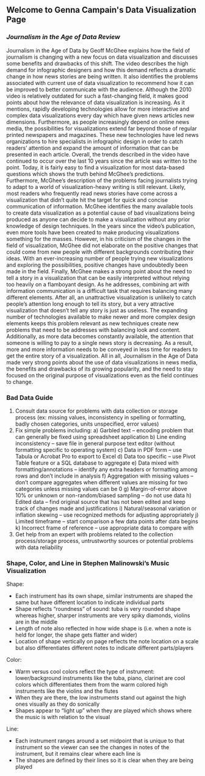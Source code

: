 ## Welcome to Genna Campain's Data Visualization Page

### _Journalism in the Age of Data Review_

Journalism in the Age of Data by Geoff McGhee explains how the field of journalism is changing with a new focus on data visualization and discusses some benefits and drawbacks of this shift. The video describes the high demand for infographic designers and how this demand reflects a dramatic change in how news stories are being written. It also identifies the problems associated with current use of data visualization to recommend how it can be improved to better communicate with the audience. Although the 2010 video is relatively outdated for such a fast-changing field, it makes good points about how the relevance of data visualization is increasing. As it mentions, rapidly developing technologies allow for more interactive and complex data visualizations every day which have given news articles new dimensions. Furthermore, as people increasingly depend on online news media, the possibilities for visualizations extend far beyond those of regular printed newspapers and magazines. These new technologies have led news organizations to hire specialists in infographic design in order to catch readers’ attention and expand the amount of information that can be presented in each article. Overall, the trends described in the video have continued to occur over the last 10 years since the article was written to the point. Today, it is fairly easy to find a visualization for most data-based questions which shows the truth behind McGhee’s predictions. Furthermore, McGhee’s description of the problems facing journalists trying to adapt to a world of visualization-heavy writing is still relevant. Likely, most readers who frequently read news stories have come across a visualization that didn’t quite hit the target for quick and concise communication of information. McGhee identifies the many available tools to create data visualization as a potential cause of bad visualizations being produced as anyone can decide to make a visualization without any prior knowledge of design techniques. In the years since the video’s publication, even more tools have been created to make producing visualizations something for the masses. However, in his criticism of the changes in the field of visualization, McGhee did not elaborate on the positive changes that could come from new people with different backgrounds contributing their ideas. With an ever-increasing number of people trying new visualizations and exploring the possibilities, positive changes have undoubtedly been made in the field. Finally, McGhee makes a strong point about the need to tell a story in a visualization that can be easily interpreted without relying too heavily on a flamboyant design. As he addresses, combining art with information communication is a difficult task that requires balancing many different elements. After all, an unattractive visualization is unlikely to catch people’s attention long enough to tell its story, but a very attractive visualization that doesn’t tell any story is just as useless. The expanding number of technologies available to make newer and more complex design elements keeps this problem relevant as new techniques create new problems that need to be addresses with balancing look and content. Additionally, as more data becomes constantly available, the attention that someone is willing to pay to a single news story is decreasing. As a result, more and more information needs to be conveyed in less time for readers to get the entire story of a visualization. All in all, Journalism in the Age of Data made very strong points about the use of data visualizations in news media, the benefits and drawbacks of its growing popularity, and the need to stay focused on the original purpose of visualizations even as the field continues to change.

### Bad Data Guide

1.	Consult data source for problems with data collection or storage process (ex: missing values, inconsistency in spelling or formatting, badly chosen categories, units unspecified, error values)
2.	Fix simple problems including:
a)	Garbled text – encoding problem that can generally be fixed using spreadsheet application
b)	Line ending inconsistency – save file in general purpose text editor (without formatting specific to operating system)
c)	Data in PDF form – use Tabula or Acrobat Pro to export to Excel
d)	Data too specific – use Pivot Table feature or a SQL database to aggregate
e)	Data mixed with formatting/annotations – identify any extra headers or formatting among rows and don’t include in analysis
f)	Aggregation with missing values – don’t compare aggregates when different values are missing for two categories unless missing values can be 0
g)	Margin-of-error above 10% or unknown or non-random/biased sampling – do not use data
h)	Edited data – find original source that has not been edited and keep track of changes made and justifications
i)	Natural/seasonal variation or inflation skewing – use recognized methods for adjusting appropriately
j)	Limited timeframe – start comparison a few data points after data begins
k)	Incorrect frame of reference – use appropriate data to compare with
3.	 Get help from an expert with problems related to the collection process/storage process, untrustworthy sources or potential problems with data reliability

### Shape, Color, and Line in Stephen Malinowski’s Music Visualization

Shape:
-	Each instrument has its own shape, similar instruments are shaped the same but have different location to indicate individual parts
-	Shape reflects “roundness” of sound: tuba is very rounded shape whereas higher, sharper instruments are very spiky diamonds, violins are in the middle
-	Length of note also reflected in how wide shape is (i.e. when a note is held for longer, the shape gets flatter and wider)
-	Location of shape vertically on page reflects the note location on a scale but also differentiates different notes to indicate different parts/players

Color: 
- Warm versus cool colors reflect the type of instrument: lower/background instruments like the tuba, piano, clarinet are cool colors which differentiates them from the warm colored high instruments like the violins and the flutes
-	When they are there, the low instruments stand out against the high ones visually as they do sonically
-	Shapes appear to “light up” when they are played which shows where the music is with relation to the visual

Line:
-	Each instrument ranges around a set midpoint that is unique to that instrument so the viewer can see the changes in notes of the instrument, but it remains clear where each line is
-	The shapes are defined by their lines so it is clear when they are being played
